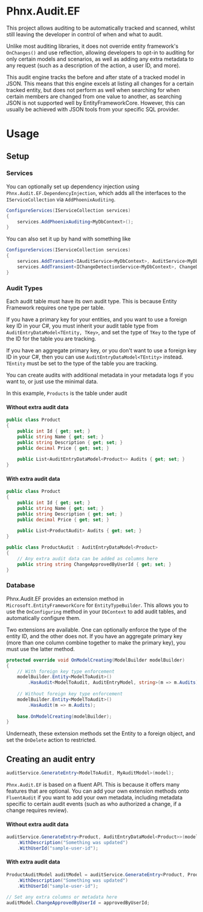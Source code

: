 # Phnx.Audit.EF
This project allows auditing to be automatically tracked and scanned, whilst still leaving the developer in control of when and what to audit. 

Unlike most auditing libraries, it does not override entity framework's `OnChanges()` and use reflection, allowing developers to opt-in to auditing for only certain models and scenarios, as well as adding any extra metadata to any request (such as a description of the action, a user ID, and more).

This audit engine tracks the before and after state of a tracked model in JSON. This means that this engine excels at listing all changes for a certain tracked entity, but does not perform as well when searching for when certain members are changed from one value to another, as searching JSON is not supported well by EntityFrameworkCore. However, this can usually be achieved with JSON tools from your specific SQL provider. 

# Usage

## Setup

### Services
You can optionally set up dependency injection using `Phnx.Audit.EF.DependencyInjection`, which adds all the interfaces to the `IServiceCollection` via `AddPhoenixAuditing`.

```cs
ConfigureServices(IServiceCollection services)
{
    services.AddPhoenixAuditing<MyDbContext>();
}
```

You can also set it up by hand with something like

```cs
ConfigureServices(IServiceCollection services)
{
    services.AddTransient<IAuditService<MyDbContext>, AuditService<MyDbContext>>();
    services.AddTransient<IChangeDetectionService<MyDbContext>, ChangeDetectionService<MyDbContext>>();
}
```

### Audit Types

Each audit table must have its own audit type. This is because Entity Framework requires one type per table. 

If you have a primary key for your entities, and you want to use a foreign key ID in your C#, you must inherit your audit table type from `AuditEntryDataModel<TEntity, TKey>`, and set the type of `TKey` to the type of the ID for the table you are tracking.

If you have an aggregate primary key, or you don't want to use a foreign key ID in your C#, then you can use `AuditEntryDataModel<TEntity>` instead. `TEntity` must be set to the type of the table you are tracking. 

You can create audits with additional metadata in your metadata logs if you want to, or just use the minimal data.

In this example, `Products` is the table under audit

#### Without extra audit data
```cs
public class Product
{
    public int Id { get; set; }
    public string Name { get; set; }
    public string Description { get; set; }
    public decimal Price { get; set; }
    
    public List<AuditEntryDataModel<Product>> Audits { get; set; }
}
```

#### With extra audit data
```cs
public class Product
{
    public int Id { get; set; }
    public string Name { get; set; }
    public string Description { get; set; }
    public decimal Price { get; set; }
    
    public List<ProductAudit> Audits { get; set; }
}

public class ProductAudit : AuditEntryDataModel<Product>
{
    // Any extra audit data can be added as columns here
    public string string ChangeApprovedByUserId { get; set; }
}
```

### Database

Phnx.Audit.EF provides an extension method in `Microsoft.EntityFrameworkCore` for `EntityTypeBuilder`. This allows you to use the `OnConfiguring` method in your `DbContext` to add audit tables, and automatically configure them.

Two extensions are available. One can optionally enforce the type of the entity ID, and the other does not. If you have an aggregate primary key (more than one column combine together to make the primary key), you must use the latter method.

```cs
protected override void OnModelCreating(ModelBuilder modelBuilder)
{
    // With foreign key type enforcement
    modelBuilder.Entity<ModelToAudit>()
        .HasAudit<ModelToAudit, AuditEntryModel, string>(m => m.Audits);
        
    // Without foreign key type enforcement
    modelBuilder.Entity<ModelToAudit>()
        .HasAudit(m => m.Audits);
        
    base.OnModelCreating(modelBuilder);
}
```

Underneath, these extension methods set the Entity to a foreign object, and set the `OnDelete` action to restricted.

## Creating an audit entry

```cs
auditService.GenerateEntry<ModelToAudit, MyAuditModel>(model);
```

`Phnx.Audit.EF` is based on a fluent API. This is because it offers many features that are optional. You can add your own extension methods onto `FluentAudit` if you want to add your own metadata, including metadata specific to certain audit events (such as who authorized a change, if a change requires review).

#### Without extra audit data
```cs
auditService.GenerateEntry<Product, AuditEntryDataModel<Product>>(model)
    .WithDescription("Something was updated")
    .WithUserId("sample-user-id");
```

#### With extra audit data
```cs
ProductAuditModel auditModel = auditService.GenerateEntry<Product, ProductAuditModel>(model)
    .WithDescription("Something was updated")
    .WithUserId("sample-user-id");

// Set any extra columns or metadata here
auditModel.ChangeApprovedByUserId = approvedByUserId;
```
